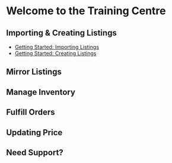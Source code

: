 # Welcome to the Training Centre

## Importing & Creating Listings

- [Getting Started: Importing Listings](/import-create/import-listing)
- [Getting Started: Creating Listings](/import-create/create-listing)

## Mirror Listings

## Manage Inventory

## Fulfill Orders

## Updating Price

## Need Support?